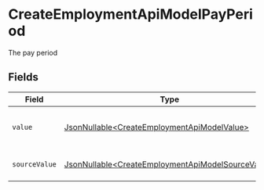 # CreateEmploymentApiModelPayPeriod

The pay period


## Fields

| Field                                                                                                                | Type                                                                                                                 | Required                                                                                                             | Description                                                                                                          | Example                                                                                                              |
| -------------------------------------------------------------------------------------------------------------------- | -------------------------------------------------------------------------------------------------------------------- | -------------------------------------------------------------------------------------------------------------------- | -------------------------------------------------------------------------------------------------------------------- | -------------------------------------------------------------------------------------------------------------------- |
| `value`                                                                                                              | [JsonNullable\<CreateEmploymentApiModelValue>](../../models/components/CreateEmploymentApiModelValue.md)             | :heavy_minus_sign:                                                                                                   | The pay period of the job postings.                                                                                  | hour                                                                                                                 |
| `sourceValue`                                                                                                        | [JsonNullable\<CreateEmploymentApiModelSourceValue>](../../models/components/CreateEmploymentApiModelSourceValue.md) | :heavy_minus_sign:                                                                                                   | The source value of the pay period.                                                                                  | Hour                                                                                                                 |